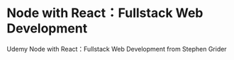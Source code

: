 # Node with React：Fullstack Web Development
Udemy Node with React：Fullstack Web Development from Stephen Grider